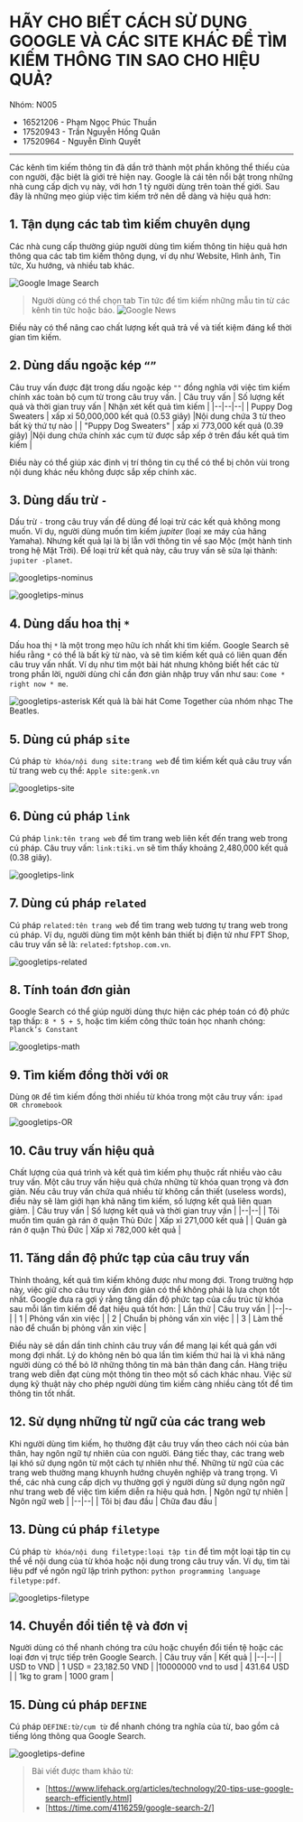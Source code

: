 ﻿# HÃY CHO BIẾT CÁCH SỬ DỤNG GOOGLE VÀ CÁC SITE KHÁC ĐỂ TÌM KIẾM THÔNG TIN SAO CHO HIỆU QUẢ?

Nhóm: N005

- 16521206 - Phạm Ngọc Phúc Thuần
- 17520943 - Trần Nguyễn Hồng Quân
- 17520964 - Nguyễn Đình Quyết

---

Các kênh tìm kiếm thông tin đã dần trở thành một phần không thể thiếu của con người, đặc biệt là giới trẻ hiện nay. Google là cái tên nổi bật trong những nhà cung cấp dịch vụ này, với hơn 1 tỷ người dùng trên toàn thế giới.
Sau đây là những mẹo giúp việc tìm kiếm trở nên dễ dàng và hiệu quả hơn:

## 1. Tận dụng các tab tìm kiếm chuyên dụng

Các nhà cung cấp thường giúp người dùng tìm kiếm thông tin hiệu quả hơn thông qua các tab tìm kiếm thông dụng, ví dụ như Website, Hình ảnh, Tin tức,  Xu hướng, và nhiều tab khác.

![Google Image Search](https://i.insider.com/5c6ef4f52628982b9e0d5742?width=800&format=jpeg&auto=webp)
> Người dùng có thể chọn tab Tin tức để tìm kiếm những mẫu tin từ các kênh tin tức hoặc báo.
![Google News](https://cdn.vox-cdn.com/thumbor/JhPEuVDLEBqOhNLkkw5dItN1RuA=/0x0:1298x733/920x613/filters:focal(14x25:220x231):format(webp)/cdn.vox-cdn.com/uploads/chorus_image/image/55476767/google_news_redesign.0.png)

Điều này có thể nâng cao chất lượng kết quả trả về và tiết kiệm đáng kể thời gian tìm kiếm.

## 2. Dùng dấu ngoặc kép `“”`

Câu truy vấn được đặt trong dấu ngoặc kép `""`  đồng nghĩa với việc tìm kiếm chính xác toàn bộ cụm từ trong câu truy vấn.
| Câu truy vấn | Số lượng kết quả và thời gian truy vấn | Nhận xét kết quả tìm kiếm |
|--|--|--|
| Puppy Dog Sweaters | xấp xỉ 50,000,000 kết quả  (0.53 giây) |Nội dung chứa 3 từ theo bất kỳ thứ tự nào |
| "Puppy Dog Sweaters" | xấp xỉ 773,000 kết quả  (0.39 giây) |Nội dung chứa chính xác cụm từ được sắp xếp ở trên đầu kết quả tìm kiếm |

Điều này có thể giúp xác định vị trí thông tin cụ thể có thể bị chôn vùi trong nội dung khác nếu không được sắp xếp chính xác.

## 3. Dùng dấu trừ `-`

Dấu trừ `-` trong câu truy vấn để dùng để loại trừ các kết quả không mong muốn.
Ví dụ, người dùng muốn tìm kiếm *jupiter* (loại xe máy của hãng Yamaha). Nhưng kết quả lại là bị lẫn với thông tin về sao Mộc (một hành tinh trong hệ Mặt Trời). Để loại trừ kết quả này, câu truy vấn sẽ sửa lại thành: `jupiter -planet`.

![googletips-nominus](./Images/googletips-minus0.png)

![googletips-minus](./Images/googletips-minus.png)

## 4. Dùng dấu hoa thị `*`

Dấu hoa thị `*` là một trong mẹo hữu ích nhất khi tìm kiếm. Google Search sẽ hiểu rằng `*` có thể là bất kỳ từ nào, và sẽ tìm kiếm kết quả có liên quan đến câu truy vấn nhất.
Ví dụ như tìm một bài hát nhưng không biết hết các từ trong phần lời, người dùng chỉ cần đơn giản nhập truy vấn như sau:  `Come * right now * me`.

![googletips-asterisk](./Images/googletips-asterisk.png)
Kết quả là bài hát Come Together của nhóm nhạc The Beatles.

## 5. Dùng cú pháp `site`

Cú pháp `từ khóa/nội dung site:trang web` để tìm kiếm kết quả câu truy vấn từ trang web cụ thể: `Apple site:genk.vn`

![googletips-site](./Images/googletips-site.png)

## 6. Dùng cú pháp  `link`

Cú pháp `link:tên trang web` để tìm trang web liên kết đến trang web trong cú pháp.
Câu truy vấn: `link:tiki.vn` sẽ tìm thấy khoảng 2,480,000 kết quả  (0.38 giây).

![googletips-link](./Images/googletips-link.png)

## 7. Dùng cú pháp  `related`

Cú pháp `related:tên trang web` để tìm trang web tương tự trang web trong cú pháp.
Ví dụ, người dùng tìm một kênh bán thiết bị điện tử như FPT Shop, câu truy vấn sẽ là: `related:fptshop.com.vn`.

![googletips-related](./Images/googletips-related.png)

## 8. Tính toán đơn giản

Google Search có thể giúp người dùng thực hiện các phép toán có độ phức tạp thấp: `8 * 5 + 5`, hoặc tìm kiếm công thức toán học nhanh chóng: `Planck’s Constant`

![googletips-math](./Images/googletips-math.png)

## 9. Tìm kiếm đồng thời với `OR`

Dùng `OR` để tìm kiếm đồng thời nhiều từ khóa trong một câu truy vấn: `ipad OR chromebook`

![googletips-OR](./Images/googletips-OR.png)

## 10. Câu truy vấn hiệu quả

Chất lượng của quá trình và kết quả tìm kiếm phụ thuộc rất nhiều vào câu truy vấn. Một câu truy vấn hiệu quả chứa những từ khóa quan trọng và đơn giản. Nếu câu truy vấn chứa quá nhiều từ không cần thiết (useless words), điều này sẽ làm giới hạn khả năng tìm kiếm, số lượng kết quả liên quan giảm.
| Câu truy vấn | Số lượng kết quả và thời gian truy vấn |
|--|--|
| Tôi muốn tìm quán gà rán ở quận Thủ Đức | Xấp xỉ 271,000 kết quả |
| Quán gà rán ở quận Thủ Đức | Xấp xỉ 782,000 kết quả |

## 11. Tăng dần độ phức tạp của câu truy vấn

Thỉnh thoảng, kết quả tìm kiếm không được như mong đợi. Trong trường hợp này, việc giữ cho câu truy vấn đơn giản có thể không phải là lựa chọn tốt nhất. 
Google đưa ra gợi ý rằng tăng dần độ phức tạp của cấu trúc từ khóa sau mỗi lần tìm kiếm để đạt hiệu quả tốt hơn:
| Lần thử | Câu truy vấn |
|--|--|
| 1 | Phỏng vấn xin việc |
| 2 | Chuẩn bị phỏng vấn xin việc |
| 3 | Làm thế nào để chuẩn bị phỏng vấn xin việc |

Điều này sẽ dần dần tinh chỉnh câu truy vấn để mang lại kết quả gần với mong đợi nhất. Lý do không nên bỏ qua lần tìm kiếm thứ hai là vì khả năng người dùng có thể bỏ lỡ những thông tin mà bản thân đang cần.
Hàng triệu trang web diễn đạt cùng một thông tin theo một số cách khác nhau. Việc sử dụng kỹ thuật này cho phép người dùng tìm kiếm càng nhiều càng tốt để tìm thông tin tốt nhất.

## 12. Sử dụng những từ ngữ của các trang web

Khi người dùng tìm kiếm, họ thường đặt câu truy vấn theo cách nói của bản thân, hay ngôn ngữ tự nhiên của con người. Đáng tiếc thay, các trang web lại khó sử dụng ngôn từ một cách tự nhiên như thế. Những từ ngữ của các trang web thường mang khuynh hướng chuyên nghiệp và trang trọng.
Vì thế, các nhà cung cấp dịch vụ thường gợi ý người dùng sử dụng ngôn ngữ như trang web để việc tìm kiếm diễn ra hiệu quả hơn.
| Ngôn ngữ tự nhiên | Ngôn ngữ web |
|--|--|
| Tôi bị đau đầu | Chữa đau đầu |

## 13. Dùng cú pháp `filetype`

Cú pháp `từ khóa/nội dung filetype:loại tập tin` để tìm một loại tập tin cụ thể về nội dung của từ khóa hoặc nội dung trong câu truy vấn.
Ví dụ, tìm tài liệu pdf về ngôn ngữ lập trình python: `python programming language filetype:pdf`.

![googletips-filetype](./Images/googletips-filetype.png)

## 14. Chuyển đổi tiền tệ và đơn vị

Người dùng có thể nhanh chóng tra cứu hoặc chuyển đổi tiền tệ hoặc các loại đơn vị trực tiếp trên Google Search.
| Câu truy vấn | Kết quả |
|--|--|
| USD to VND | 1 USD = 23,182.50 VND |
|10000000 vnd to usd | 431.64 USD |
| 1kg to gram | 1000 gram |

## 15. Dùng cú pháp `DEFINE`

Cú pháp `DEFINE:từ/cụm từ` để nhanh chóng tra nghĩa của từ, bao gồm cả tiếng lóng thông qua Google Search.

![googletips-define](./Images/googletips-define.png)

>Bài viết được tham khảo từ:
>
>- [https://www.lifehack.org/articles/technology/20-tips-use-google-search-efficiently.html]
>- [https://time.com/4116259/google-search-2/]
